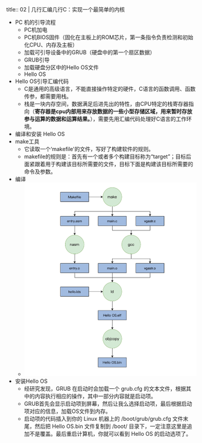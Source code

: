 title:: 02 | 几行汇编几行C：实现一个最简单的内核

- PC 机的引导流程
	- PC机加电
	- PC机BIOS固件（固化在主板上的ROM芯片，第一条指令负责检测和初始化CPU、内存及主板）
	- 加载可引导设备中的GRUB（硬盘中的第一个扇区数据）
	- GRUB引导
	- 加载硬盘分区中的Hello OS文件
	- Hello OS
- Hello OS引导汇编代码
	- C是通用的高级语言，不能直接操作特定的硬件，C语言的函数调用、函数传参，都需要用栈。
	- 栈是一块内存空间，数据满足后进先出的特性，由CPU特定的栈寄存器指向（**寄存器是cpu内部用来存放数据的一些小型存储区域，用来暂时存放参与运算的数据和运算结果。**），需要先用汇编代码处理好C语言的工作环境。
- 编译和安装 Hello OS
- make工具
	- 它读取一个‘makefile'的文件，写好了构建软件的规则。
	- makefile的规则是：首先有一个或者多个构建目标称为“target”；目标后面紧跟着用于构建该目标所需要的文件，目标下面是构建该目标所需要的命令及参数。
- 编译
	- ![dfe2a4f1e903aaf51c095ff773a11af.png](../assets/dfe2a4f1e903aaf51c095ff773a11af_1679129752812_0.png)
- 安装Hello OS
	- 经研究发现，GRUB 在启动时会加载一个 grub.cfg 的文本文件，根据其中的内容执行相应的操作，其中一部分内容就是启动项。
	- GRUB首先会显示启动项到屏幕，然后让我么选择启动项，最后根据启动项对应的信息，加载OS文件到内存。
	- 启动项的代码插入到你的 Linux 机器上的 /boot/grub/grub.cfg 文件末尾，然后把 Hello OS.bin 文件复制到 /boot/ 目录下，一定注意这里是追加不是覆盖。最后重启计算机，你就可以看到 Hello OS 的启动选项了。